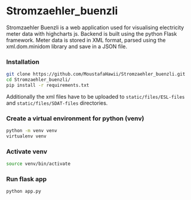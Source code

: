 # Stromzaehler_buenzli

Stromzaehler Buenzli is a web application used for visualising electricity meter data with highcharts js. Backend is built using the python Flask framework. Meter data is stored in XML format, parsed using the xml.dom.minidom library and save in a JSON file.

### Installation
```bash
git clone https://github.com/MoustafaHawii/Stromzaehler_buenzli.git
cd Stromzaehler_buenzli/
pip install -r requirements.txt
```
Additionally the xml files have to be uploaded to `static/files/ESL-files` and `static/files/SDAT-files` directories.

### Create a virtual environment for python (venv)
```bash
python -m venv venv
virtualenv venv
```

### Activate venv
```bash
source venv/bin/activate
```

### Run flask app
```bash
python app.py
```

